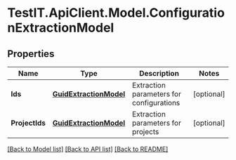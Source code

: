 # TestIT.ApiClient.Model.ConfigurationExtractionModel

## Properties

Name | Type | Description | Notes
------------ | ------------- | ------------- | -------------
**Ids** | [**GuidExtractionModel**](GuidExtractionModel.md) | Extraction parameters for configurations | [optional] 
**ProjectIds** | [**GuidExtractionModel**](GuidExtractionModel.md) | Extraction parameters for projects | [optional] 

[[Back to Model list]](../README.md#documentation-for-models) [[Back to API list]](../README.md#documentation-for-api-endpoints) [[Back to README]](../README.md)


